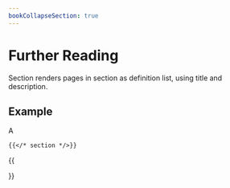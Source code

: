 ```yaml
---
bookCollapseSection: true
---
```


# Further Reading

Section renders pages in section as definition list, using title and description.

## Example
A
```tpl
{{</* section */>}}
```

{{<section>}}